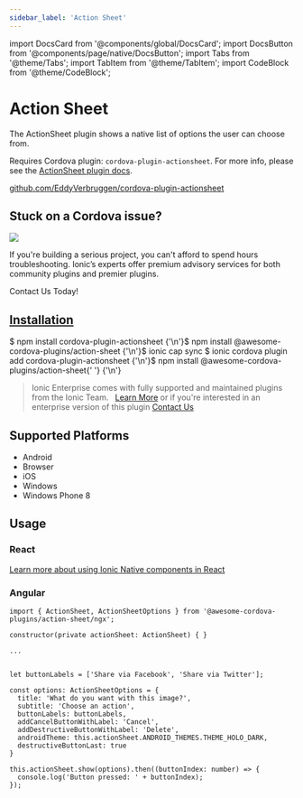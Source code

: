 ```yaml
---
sidebar_label: 'Action Sheet'
---
```


import DocsCard from '@components/global/DocsCard';
import DocsButton from '@components/page/native/DocsButton';
import Tabs from '@theme/Tabs';
import TabItem from '@theme/TabItem';
import CodeBlock from '@theme/CodeBlock';

# Action Sheet

The ActionSheet plugin shows a native list of options the user can choose from.

Requires Cordova plugin: `cordova-plugin-actionsheet`. For more info, please see the [ActionSheet plugin docs](https://github.com/EddyVerbruggen/cordova-plugin-actionsheet).

<p>
  <a href="https://github.com/EddyVerbruggen/cordova-plugin-actionsheet" target="_blank" rel="noopener" className="git-link">github.com/EddyVerbruggen/cordova-plugin-actionsheet</a>
</p>

<h2>Stuck on a Cordova issue?</h2>
<DocsCard
  className="cordova-ee-card"
  header="Don't waste precious time on plugin issues."
  href="https://ionicframework.com/sales?product_of_interest=Ionic%20Native"
>
  <div>
    <img src="/docs/icons/native-cordova-bot.png" class="cordova-ee-img" />
    <p>
      If you're building a serious project, you can't afford to spend hours troubleshooting. Ionic’s experts offer
      premium advisory services for both community plugins and premier plugins.
    </p>
    <DocsButton className="native-ee-detail">Contact Us Today!</DocsButton>
  </div>
</DocsCard>

<h2 id="installation">
  <a href="#installation">Installation</a>
</h2>
<Tabs
  groupId="runtime"
  defaultValue="Capacitor"
  values={[
    { value: 'Capacitor', label: 'Capacitor' },
    { value: 'Cordova', label: 'Cordova' },
    { value: 'Enterprise', label: 'Enterprise' },
  ]}
>
  <TabItem value="Capacitor">
    <CodeBlock className="language-shell">
      $ npm install cordova-plugin-actionsheet {'\n'}$ npm install @awesome-cordova-plugins/action-sheet {'\n'}$ ionic
      cap sync
    </CodeBlock>
  </TabItem>
  <TabItem value="Cordova">
    <CodeBlock className="language-shell">
      $ ionic cordova plugin add cordova-plugin-actionsheet {'\n'}$ npm install @awesome-cordova-plugins/action-sheet{' '}
      {'\n'}
    </CodeBlock>
  </TabItem>
  <TabItem value="Enterprise">
    <blockquote>
      Ionic Enterprise comes with fully supported and maintained plugins from the Ionic Team. &nbsp;
      <a class="btn" href="https://ionic.io/docs/premier-plugins">Learn More</a> or if you're interested in an enterprise version of this plugin <a class="btn" href="https://ionicframework.com/sales?product_of_interest=Ionic%20Enterprise%20Engine">Contact Us</a>
    </blockquote>
  </TabItem>
</Tabs>

## Supported Platforms

- Android
- Browser
- iOS
- Windows
- Windows Phone 8

## Usage

### React

[Learn more about using Ionic Native components in React](../native-community.md#react)

### Angular

```tsx
import { ActionSheet, ActionSheetOptions } from '@awesome-cordova-plugins/action-sheet/ngx';

constructor(private actionSheet: ActionSheet) { }

...


let buttonLabels = ['Share via Facebook', 'Share via Twitter'];

const options: ActionSheetOptions = {
  title: 'What do you want with this image?',
  subtitle: 'Choose an action',
  buttonLabels: buttonLabels,
  addCancelButtonWithLabel: 'Cancel',
  addDestructiveButtonWithLabel: 'Delete',
  androidTheme: this.actionSheet.ANDROID_THEMES.THEME_HOLO_DARK,
  destructiveButtonLast: true
}

this.actionSheet.show(options).then((buttonIndex: number) => {
  console.log('Button pressed: ' + buttonIndex);
});
```
